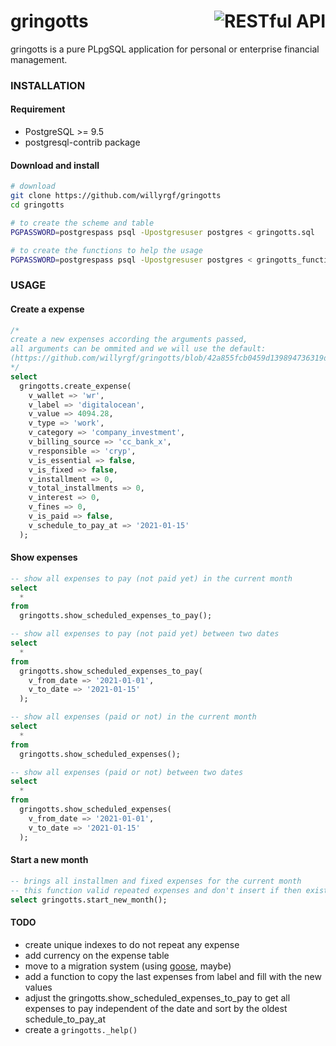 # <img align="right" src="https://vignette.wikia.nocookie.net/harrypotter/images/e/e3/Potter_vault.jpg/revision/latest/scale-to-width-down/400" alt="RESTful API" title="RESTful API"> gringotts
gringotts is a pure PLpgSQL application for personal or enterprise financial management.


### INSTALLATION

#### Requirement
- PostgreSQL >= 9.5
- postgresql-contrib package

#### Download and install 
```sh
# download
git clone https://github.com/willyrgf/gringotts
cd gringotts
```
```sh
# to create the scheme and table
PGPASSWORD=postgrespass psql -Upostgresuser postgres < gringotts.sql

# to create the functions to help the usage
PGPASSWORD=postgrespass psql -Upostgresuser postgres < gringotts_functions.sql
```

### USAGE

#### Create a expense
```sql
/*
create a new expenses according the arguments passed,
all arguments can be ommited and we will use the default:
(https://github.com/willyrgf/gringotts/blob/42a855fcb0459d139894736319d12b010e57a030/gringotts_functions.sql#L271)
*/
select
  gringotts.create_expense(
    v_wallet => 'wr',
    v_label => 'digitalocean',
    v_value => 4094.28,
    v_type => 'work',
    v_category => 'company_investment',
    v_billing_source => 'cc_bank_x',
    v_responsible => 'cryp',
    v_is_essential => false,
    v_is_fixed => false,
    v_installment => 0,
    v_total_installments => 0,
    v_interest => 0,
    v_fines => 0,
    v_is_paid => false,
    v_schedule_to_pay_at => '2021-01-15'
  );
```

#### Show expenses
```sql
-- show all expenses to pay (not paid yet) in the current month
select
  *
from
  gringotts.show_scheduled_expenses_to_pay();

-- show all expenses to pay (not paid yet) between two dates
select
  *
from
  gringotts.show_scheduled_expenses_to_pay(
    v_from_date => '2021-01-01',
    v_to_date => '2021-01-15'
  );
```

```sql
-- show all expenses (paid or not) in the current month
select
  *
from
  gringotts.show_scheduled_expenses();

-- show all expenses (paid or not) between two dates
select
  *
from
  gringotts.show_scheduled_expenses(
    v_from_date => '2021-01-01',
    v_to_date => '2021-01-15'
  );
```

#### Start a new month
```sql
-- brings all installmen and fixed expenses for the current month 
-- this function valid repeated expenses and don't insert if then exist
select gringotts.start_new_month();
```

#### TODO
- create unique indexes to do not repeat any expense
- add currency on the expense table
- move to a migration system (using [goose](https://github.com/pressly/goose), maybe)
- add a function to copy the last expenses from label and fill with the new values
- adjust the gringotts.show_scheduled_expenses_to_pay to get all expenses to pay independent of the date and sort by the oldest schedule_to_pay_at
- create a `gringotts._help()`

